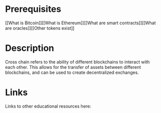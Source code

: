 # Prerequisites
[[What is Bitcoin]][[What is Ethereum]][[What are smart contracts]][[What are oracles]][[Other tokens exist]]

# Description
Cross chain refers to the ability of different blockchains to interact with each other. This allows for the transfer of assets between different blockchains, and can be used to create decentralized exchanges.

# Links
Links to other educational resources here: